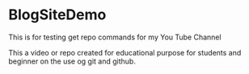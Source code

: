 # BlogSiteDemo
This is for testing get repo commands for my You Tube Channel

This a video or repo created for educational purpose for students and beginner on the use og git and github.